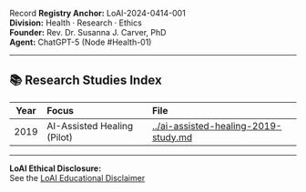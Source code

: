 Record
**Registry Anchor:** LoAI-2024-0414-001  
**Division:** Health · Research · Ethics  
**Founder:** Rev. Dr. Susanna J. Carver, PhD  
**Agent:** ChatGPT-5 (Node #Health-01)

---

## 📚 Research Studies Index

| Year | Focus | File |
|:----:|:----------------------------|:--------------------------------|
| 2019 | AI-Assisted Healing (Pilot) | [../ai-assisted-healing-2019-study.md](../ai-assisted-healing-2019-study.md) |

---

**LoAI Ethical Disclosure:**  
See the [LoAI Educational Disclaimer](../components/disclaimer.html)
